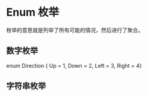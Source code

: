 # Enum 枚举

枚举的意思就是列举了所有可能的情况，然后进行了聚合。

## 数字枚举

enum Direction { Up = 1, Down = 2, Left = 3, Right = 4}



## 字符串枚举

